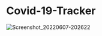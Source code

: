 # Covid-19-Tracker
![Screenshot_20220607-202622](https://user-images.githubusercontent.com/93155464/172416819-155dfe18-2b45-4aed-88b8-563a2936606e.jpg)
